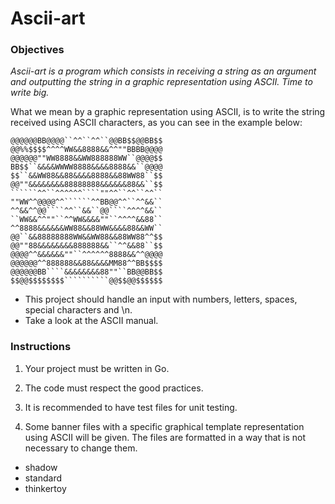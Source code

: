 # Ascii-art

### Objectives

_Ascii-art is a program which consists in receiving a string as an argument and outputting the string in a graphic representation using ASCII. Time to write big._

What we mean by a graphic representation using ASCII, is to write the string received using ASCII characters, as you can see in the example below:

```````````
@@@@@@BB@@@@``^^``^^``@@BB$$@@BB$$
@@%%$$$$^^^^WW&&8888&&^^""BBBB@@@@
@@@@@@""WW8888&&WW888888WW``@@@@$$
BB$$``&&&&WWWW8888&&&&8888&&``@@@@
$$``&&WW88&&88&&&&8888&&88WW88``$$
@@""&&&&&&&&88888888&&&&&&88&&``$$
``````^^``^^^^^^````""^^``^^``^^``
""WW^^@@@@^^``````^^BB@@^^``^^&&``
^^&&^^@@````^^``&&``@@````^^^^&&``
``WW&&^^""``^^WW&&&&""``^^^^&&88``
^^8888&&&&&&WW88&&88WW&&&&88&&WW``
@@``&&88888888WW&&WW88&&88WW88^^$$
@@""88&&&&&&&&888888&&``^^&&88``$$
@@@@^^&&&&&&""``^^^^^^8888&&^^@@@@
@@@@@@^^888888&&88&&&&MM88^^BB$$$$
@@@@@@BB````&&&&&&&&88""``BB@@BB$$
$$@@$$$$$$$$``````````@@$$@@$$$$$$

```````````

- This project should handle an input with numbers, letters, spaces, special characters and \n.
- Take a look at the ASCII manual.

### Instructions

1. Your project must be written in Go.

2. The code must respect the good practices.

3. It is recommended to have test files for unit testing.

4. Some banner files with a specific graphical template representation using ASCII will be given. The files are formatted in a way that is not necessary to change them.

- shadow
- standard
- thinkertoy
